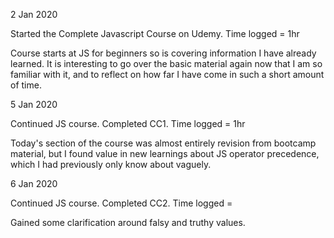 2 Jan 2020

Started the Complete Javascript Course on Udemy. Time logged = 1hr

Course starts at JS for beginners so is covering information I have already learned. It is interesting to go over the basic material again now that I am so familiar with it, and to reflect on how far I have come in such a short amount of time. 


5 Jan 2020

Continued JS course. Completed CC1. Time logged = 1hr

Today's section of the course was almost entirely revision from bootcamp material, but I found value in new learnings about JS operator precedence, which I had previously only know about vaguely. 


6 Jan 2020

Continued JS course. Completed CC2. Time logged = 

Gained some clarification around falsy and truthy values. 
